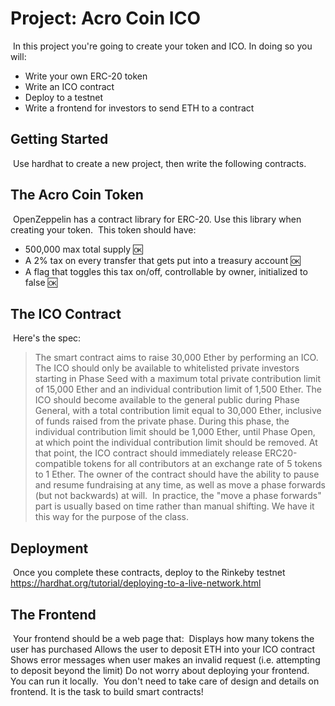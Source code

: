 # Project: Acro Coin ICO
​
In this project you're going to create your token and ICO. In doing so you will:
​
- Write your own ERC-20 token
- Write an ICO contract
- Deploy to a testnet
- Write a frontend for investors to send ETH to a contract
​
## Getting Started
​
Use hardhat to create a new project, then write the following contracts.
​
## The Acro Coin Token
​
OpenZeppelin has a contract library for ERC-20. Use this library when creating your token.
​
This token should have:
​
- 500,000 max total supply                                                                                  🆗
- A 2% tax on every transfer that gets put into a treasury account                                          🆗
- A flag that toggles this tax on/off, controllable by owner, initialized to false                          🆗
​
## The ICO Contract
​
Here's the spec:
​
> The smart contract aims to raise 30,000 Ether by performing an ICO. 
> The ICO should only be available to whitelisted private investors starting in Phase Seed with a maximum total private contribution limit of 15,000 Ether and an individual contribution limit of 1,500 Ether.
> The ICO should become available to the general public during Phase General, with a total contribution limit equal to 30,000 Ether, inclusive of funds raised from the private phase.
> During this phase, the individual contribution limit should be 1,000 Ether, until Phase Open, at which point the individual contribution limit should be removed.
> At that point, the ICO contract should immediately release ERC20-compatible tokens for all contributors at an exchange rate of 5 tokens to 1 Ether.
> The owner of the contract should have the ability to pause and resume fundraising at any time, as well as move a phase forwards (but not backwards) at will.
​
In practice, the "move a phase forwards" part is usually based on time rather than manual shifting. We have it this way for the purpose of the class.
​
## Deployment
​
Once you complete these contracts, deploy to the Rinkeby testnet https://hardhat.org/tutorial/deploying-to-a-live-network.html
​
## The Frontend
​
Your frontend should be a web page that:
​
Displays how many tokens the user has purchased
Allows the user to deposit ETH into your ICO contract
Shows error messages when user makes an invalid request (i.e. attempting to deposit beyond the limit)
Do not worry about deploying your frontend. You can run it locally.
​
You don't need to take care of design and details on frontend. It is the task to build smart contracts!